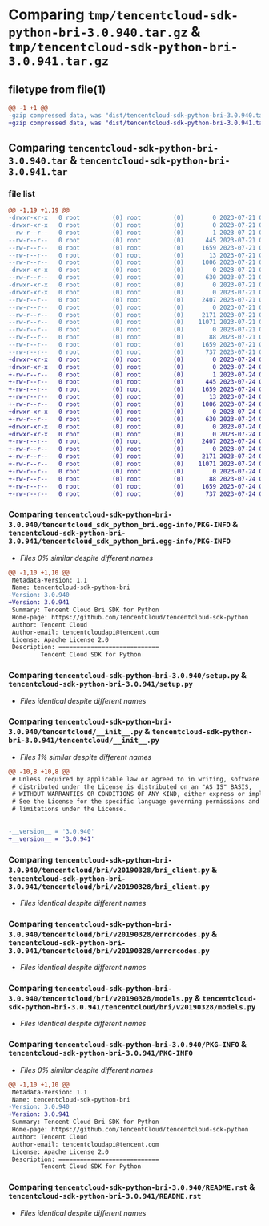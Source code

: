 # Comparing `tmp/tencentcloud-sdk-python-bri-3.0.940.tar.gz` & `tmp/tencentcloud-sdk-python-bri-3.0.941.tar.gz`

## filetype from file(1)

```diff
@@ -1 +1 @@
-gzip compressed data, was "dist/tencentcloud-sdk-python-bri-3.0.940.tar", last modified: Fri Jul 21 00:23:37 2023, max compression
+gzip compressed data, was "dist/tencentcloud-sdk-python-bri-3.0.941.tar", last modified: Mon Jul 24 00:31:41 2023, max compression
```

## Comparing `tencentcloud-sdk-python-bri-3.0.940.tar` & `tencentcloud-sdk-python-bri-3.0.941.tar`

### file list

```diff
@@ -1,19 +1,19 @@
-drwxr-xr-x   0 root         (0) root         (0)        0 2023-07-21 00:23:37.000000 tencentcloud-sdk-python-bri-3.0.940/
-drwxr-xr-x   0 root         (0) root         (0)        0 2023-07-21 00:23:37.000000 tencentcloud-sdk-python-bri-3.0.940/tencentcloud_sdk_python_bri.egg-info/
--rw-r--r--   0 root         (0) root         (0)        1 2023-07-21 00:23:37.000000 tencentcloud-sdk-python-bri-3.0.940/tencentcloud_sdk_python_bri.egg-info/dependency_links.txt
--rw-r--r--   0 root         (0) root         (0)      445 2023-07-21 00:23:37.000000 tencentcloud-sdk-python-bri-3.0.940/tencentcloud_sdk_python_bri.egg-info/SOURCES.txt
--rw-r--r--   0 root         (0) root         (0)     1659 2023-07-21 00:23:37.000000 tencentcloud-sdk-python-bri-3.0.940/tencentcloud_sdk_python_bri.egg-info/PKG-INFO
--rw-r--r--   0 root         (0) root         (0)       13 2023-07-21 00:23:37.000000 tencentcloud-sdk-python-bri-3.0.940/tencentcloud_sdk_python_bri.egg-info/top_level.txt
--rw-r--r--   0 root         (0) root         (0)     1006 2023-07-21 00:23:37.000000 tencentcloud-sdk-python-bri-3.0.940/setup.py
-drwxr-xr-x   0 root         (0) root         (0)        0 2023-07-21 00:23:37.000000 tencentcloud-sdk-python-bri-3.0.940/tencentcloud/
--rw-r--r--   0 root         (0) root         (0)      630 2023-07-21 00:23:37.000000 tencentcloud-sdk-python-bri-3.0.940/tencentcloud/__init__.py
-drwxr-xr-x   0 root         (0) root         (0)        0 2023-07-21 00:23:37.000000 tencentcloud-sdk-python-bri-3.0.940/tencentcloud/bri/
-drwxr-xr-x   0 root         (0) root         (0)        0 2023-07-21 00:23:37.000000 tencentcloud-sdk-python-bri-3.0.940/tencentcloud/bri/v20190328/
--rw-r--r--   0 root         (0) root         (0)     2407 2023-07-21 00:23:37.000000 tencentcloud-sdk-python-bri-3.0.940/tencentcloud/bri/v20190328/bri_client.py
--rw-r--r--   0 root         (0) root         (0)        0 2023-07-21 00:23:37.000000 tencentcloud-sdk-python-bri-3.0.940/tencentcloud/bri/v20190328/__init__.py
--rw-r--r--   0 root         (0) root         (0)     2171 2023-07-21 00:23:37.000000 tencentcloud-sdk-python-bri-3.0.940/tencentcloud/bri/v20190328/errorcodes.py
--rw-r--r--   0 root         (0) root         (0)    11071 2023-07-21 00:23:37.000000 tencentcloud-sdk-python-bri-3.0.940/tencentcloud/bri/v20190328/models.py
--rw-r--r--   0 root         (0) root         (0)        0 2023-07-21 00:23:37.000000 tencentcloud-sdk-python-bri-3.0.940/tencentcloud/bri/__init__.py
--rw-r--r--   0 root         (0) root         (0)       88 2023-07-21 00:23:37.000000 tencentcloud-sdk-python-bri-3.0.940/setup.cfg
--rw-r--r--   0 root         (0) root         (0)     1659 2023-07-21 00:23:37.000000 tencentcloud-sdk-python-bri-3.0.940/PKG-INFO
--rw-r--r--   0 root         (0) root         (0)      737 2023-07-21 00:23:37.000000 tencentcloud-sdk-python-bri-3.0.940/README.rst
+drwxr-xr-x   0 root         (0) root         (0)        0 2023-07-24 00:31:41.000000 tencentcloud-sdk-python-bri-3.0.941/
+drwxr-xr-x   0 root         (0) root         (0)        0 2023-07-24 00:31:41.000000 tencentcloud-sdk-python-bri-3.0.941/tencentcloud_sdk_python_bri.egg-info/
+-rw-r--r--   0 root         (0) root         (0)        1 2023-07-24 00:31:41.000000 tencentcloud-sdk-python-bri-3.0.941/tencentcloud_sdk_python_bri.egg-info/dependency_links.txt
+-rw-r--r--   0 root         (0) root         (0)      445 2023-07-24 00:31:41.000000 tencentcloud-sdk-python-bri-3.0.941/tencentcloud_sdk_python_bri.egg-info/SOURCES.txt
+-rw-r--r--   0 root         (0) root         (0)     1659 2023-07-24 00:31:41.000000 tencentcloud-sdk-python-bri-3.0.941/tencentcloud_sdk_python_bri.egg-info/PKG-INFO
+-rw-r--r--   0 root         (0) root         (0)       13 2023-07-24 00:31:41.000000 tencentcloud-sdk-python-bri-3.0.941/tencentcloud_sdk_python_bri.egg-info/top_level.txt
+-rw-r--r--   0 root         (0) root         (0)     1006 2023-07-24 00:31:40.000000 tencentcloud-sdk-python-bri-3.0.941/setup.py
+drwxr-xr-x   0 root         (0) root         (0)        0 2023-07-24 00:31:41.000000 tencentcloud-sdk-python-bri-3.0.941/tencentcloud/
+-rw-r--r--   0 root         (0) root         (0)      630 2023-07-24 00:31:40.000000 tencentcloud-sdk-python-bri-3.0.941/tencentcloud/__init__.py
+drwxr-xr-x   0 root         (0) root         (0)        0 2023-07-24 00:31:41.000000 tencentcloud-sdk-python-bri-3.0.941/tencentcloud/bri/
+drwxr-xr-x   0 root         (0) root         (0)        0 2023-07-24 00:31:41.000000 tencentcloud-sdk-python-bri-3.0.941/tencentcloud/bri/v20190328/
+-rw-r--r--   0 root         (0) root         (0)     2407 2023-07-24 00:31:40.000000 tencentcloud-sdk-python-bri-3.0.941/tencentcloud/bri/v20190328/bri_client.py
+-rw-r--r--   0 root         (0) root         (0)        0 2023-07-24 00:31:40.000000 tencentcloud-sdk-python-bri-3.0.941/tencentcloud/bri/v20190328/__init__.py
+-rw-r--r--   0 root         (0) root         (0)     2171 2023-07-24 00:31:40.000000 tencentcloud-sdk-python-bri-3.0.941/tencentcloud/bri/v20190328/errorcodes.py
+-rw-r--r--   0 root         (0) root         (0)    11071 2023-07-24 00:31:40.000000 tencentcloud-sdk-python-bri-3.0.941/tencentcloud/bri/v20190328/models.py
+-rw-r--r--   0 root         (0) root         (0)        0 2023-07-24 00:31:40.000000 tencentcloud-sdk-python-bri-3.0.941/tencentcloud/bri/__init__.py
+-rw-r--r--   0 root         (0) root         (0)       88 2023-07-24 00:31:41.000000 tencentcloud-sdk-python-bri-3.0.941/setup.cfg
+-rw-r--r--   0 root         (0) root         (0)     1659 2023-07-24 00:31:41.000000 tencentcloud-sdk-python-bri-3.0.941/PKG-INFO
+-rw-r--r--   0 root         (0) root         (0)      737 2023-07-24 00:31:40.000000 tencentcloud-sdk-python-bri-3.0.941/README.rst
```

### Comparing `tencentcloud-sdk-python-bri-3.0.940/tencentcloud_sdk_python_bri.egg-info/PKG-INFO` & `tencentcloud-sdk-python-bri-3.0.941/tencentcloud_sdk_python_bri.egg-info/PKG-INFO`

 * *Files 0% similar despite different names*

```diff
@@ -1,10 +1,10 @@
 Metadata-Version: 1.1
 Name: tencentcloud-sdk-python-bri
-Version: 3.0.940
+Version: 3.0.941
 Summary: Tencent Cloud Bri SDK for Python
 Home-page: https://github.com/TencentCloud/tencentcloud-sdk-python
 Author: Tencent Cloud
 Author-email: tencentcloudapi@tencent.com
 License: Apache License 2.0
 Description: ============================
         Tencent Cloud SDK for Python
```

### Comparing `tencentcloud-sdk-python-bri-3.0.940/setup.py` & `tencentcloud-sdk-python-bri-3.0.941/setup.py`

 * *Files identical despite different names*

### Comparing `tencentcloud-sdk-python-bri-3.0.940/tencentcloud/__init__.py` & `tencentcloud-sdk-python-bri-3.0.941/tencentcloud/__init__.py`

 * *Files 1% similar despite different names*

```diff
@@ -10,8 +10,8 @@
 # Unless required by applicable law or agreed to in writing, software
 # distributed under the License is distributed on an "AS IS" BASIS,
 # WITHOUT WARRANTIES OR CONDITIONS OF ANY KIND, either express or implied.
 # See the License for the specific language governing permissions and
 # limitations under the License.
 
 
-__version__ = '3.0.940'
+__version__ = '3.0.941'
```

### Comparing `tencentcloud-sdk-python-bri-3.0.940/tencentcloud/bri/v20190328/bri_client.py` & `tencentcloud-sdk-python-bri-3.0.941/tencentcloud/bri/v20190328/bri_client.py`

 * *Files identical despite different names*

### Comparing `tencentcloud-sdk-python-bri-3.0.940/tencentcloud/bri/v20190328/errorcodes.py` & `tencentcloud-sdk-python-bri-3.0.941/tencentcloud/bri/v20190328/errorcodes.py`

 * *Files identical despite different names*

### Comparing `tencentcloud-sdk-python-bri-3.0.940/tencentcloud/bri/v20190328/models.py` & `tencentcloud-sdk-python-bri-3.0.941/tencentcloud/bri/v20190328/models.py`

 * *Files identical despite different names*

### Comparing `tencentcloud-sdk-python-bri-3.0.940/PKG-INFO` & `tencentcloud-sdk-python-bri-3.0.941/PKG-INFO`

 * *Files 0% similar despite different names*

```diff
@@ -1,10 +1,10 @@
 Metadata-Version: 1.1
 Name: tencentcloud-sdk-python-bri
-Version: 3.0.940
+Version: 3.0.941
 Summary: Tencent Cloud Bri SDK for Python
 Home-page: https://github.com/TencentCloud/tencentcloud-sdk-python
 Author: Tencent Cloud
 Author-email: tencentcloudapi@tencent.com
 License: Apache License 2.0
 Description: ============================
         Tencent Cloud SDK for Python
```

### Comparing `tencentcloud-sdk-python-bri-3.0.940/README.rst` & `tencentcloud-sdk-python-bri-3.0.941/README.rst`

 * *Files identical despite different names*

